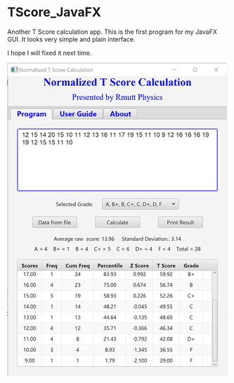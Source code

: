 # TScore_JavaFX
Another T Score calculation app. This is the first program for my JavaFX GUI.
It looks very simple and plain  interface. 

I hope I will fixed it next time.

![alt](TScoreJavaFX.png)
